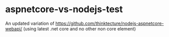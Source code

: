 # aspnetcore-vs-nodejs-test
An updated variation of https://github.com/thinktecture/nodejs-aspnetcore-webapi/ (using latest .net core and no other non core element)
